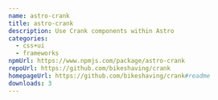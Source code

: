 ```yaml
---
name: astro-crank
title: astro-crank
description: Use Crank components within Astro
categories:
  - css+ui
  - frameworks
npmUrl: https://www.npmjs.com/package/astro-crank
repoUrl: https://github.com/bikeshaving/crank
homepageUrl: https://github.com/bikeshaving/crank#readme
downloads: 3
---
```

